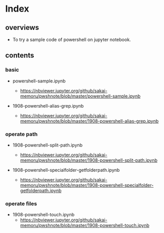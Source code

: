 # Index

## overviews
- To try a sample code of powershell on jupyter notebook.

## contents

### basic

- powershell-sample.ipynb
    + https://nbviewer.jupyter.org/github/sakai-memoru/pwshnote/blob/master/powershell-sample.ipynb

- 1908-powershell-alias-grep.ipynb
    - https://nbviewer.jupyter.org/github/sakai-memoru/pwshnote/blob/master/1908-powershell-alias-grep.ipynb

### operate path

- 1908-powershell-split-path.ipynb
    + https://nbviewer.jupyter.org/github/sakai-memoru/pwshnote/blob/master/1908-powershell-split-path.ipynb

- 1908-powershell-specialfolder-getfolderpath.ipynb
    + https://nbviewer.jupyter.org/github/sakai-memoru/pwshnote/blob/master/1908-powershell-specialfolder-getfolderpath.ipynb

### operate files

- 1908-powershell-touch.ipynb
    - https://nbviewer.jupyter.org/github/sakai-memoru/pwshnote/blob/master/1908-powershell-touch.ipynb